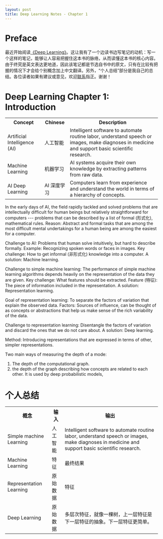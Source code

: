 ```yaml
---
layout: post
title: Deep Learning Notes - Chapter 1
---
```


# Preface

最近开始阅读[《Deep Learning》](https://github.com/zsdonghao/deep-learning-book)。这让我有了一个边读书边写笔记的动机：写一个这样的笔记，能够让人容易把握住这本书的脉络，从而读懂这本书的核心内容。
由于终究是英文表达更地道，因此该笔记都是节选自书中的原文，只有在比较有把握的情况下才会给个别概念加上中文翻译。另外，“个人总结”部分是我自己的总结。各位读者如果有建议或意见，欢迎[联系](mailto:jiongjiongai@outlook.com)指正。谢谢！

# Deep Learning Chapter 1: Introduction

<table>
<tr>
	<th class="table-nowrap">Concept</th>
	<th class="table-nowrap">Chinese</th>
	<th class="overflow-wrap-hack">Description</th>
</tr>
<tr>
	<td class="table-nowrap">Artificial Intelligence (AI)</td>
    <td class="table-nowrap">人工智能</td>
    <td>
    <div class="table-content">Intelligent software to automate routine labor, understand speech or images, make diagnoses in medicine and support basic scientific research.
    </div>
    </td>
</tr>
<tr>
	<td class="table-nowrap">Machine Learning</td>
    <td class="table-nowrap">机器学习</td>
    <td>
    <div class="table-content">AI systems acquire their own knowledge by extracting patterns from raw data.
    </div>
    </td>
</tr>
<tr>
	<td class="table-nowrap">AI Deep Learning</td>
    <td class="table-nowrap">AI 深度学习</td>
    <td>
    <div class="table-content">Computers learn from experience and understand the world in terms of a hierarchy of concepts.
    </div>
    </td>
</tr>
</table>

In the early days of AI, the field rapidly tackled and solved problems that are intellectually difficult for human beings but relatively straightforward for computers --- problems that can be described by a list of formal (形式化), mathematical rules. 
Reason: Abstract and formal tasks that are among the most difficult mental undertakings for a human being are among the easiest for a computer.

Challenge to AI:  Problems that human solve intuitively, but hard to describe formally. 
Example: Recognizing spoken words or faces in images. 
Key challenge: How to get informal (非形式化) knowledge into a computer.
A solution: Machine learning. 

Challenge to simple machine learning: The performance of simple machine learning algorithms depends heavily on the representation of the data they are given. 
Key challenge: What features should be extracted. Feature (特征): The piece of information included in the representation. 
A solution: Representation learning. 

Goal of representation learning: To separate the factors of variation that explain the observed data. Factors: Sources of influence, can be thought of as concepts or abstractions that help us make sense of the rich variability of the data.

Challenge to representation learning: Disentangle the factors of variation and discard the ones that we do not care about.
A solution: Deep learning. 

Method: Introducing representations that are expressed in terms of other, simpler representations.

Two main ways of measuring the depth of a mode:

1. The depth of the computational graph.
2. the depth of the graph describing how concepts are related to each other. It is used by deep probabilistic models, 

# 个人总结

<table>
<tr>
	<th class="table-nowrap">概念</th>
	<th class="table-nowrap">输入</th>
	<th class="overflow-wrap-hack">输出</th>
</tr>
<tr>
	<td class="table-nowrap">Simple machine Learning</td>
    <td class="table-nowrap">人工智能</td>
    <td>
    <div class="table-content">Intelligent software to automate routine labor, understand speech or images, make diagnoses in medicine and support basic scientific research.
    </div>
    </td>
</tr>
<tr>
	<td class="table-nowrap">Machine Learning</td>
    <td class="table-nowrap">特征</td>
    <td>
    <div class="table-content">最终结果
    </div>
    </td>
</tr>
<tr>
	<td class="table-nowrap">Representation Learning</td>
    <td class="table-nowrap">原始数据</td>
    <td>
    <div class="table-content">特征
    </div>
    </td>
</tr>
<tr>
	<td class="table-nowrap">Deep Learning</td>
    <td class="table-nowrap">原始数据</td>
    <td>
    <div class="table-content">多层次特征，就像一棵树，上一层特征是下一层特征的抽象。下一层特征更简单。 
    </div>
    </td>
</tr>
</table>
